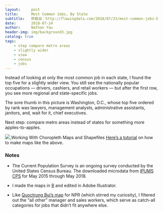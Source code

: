 ```yaml
---
layout:     post
title:      Most Common Jobs, By State
subtitle:   转载自：http://flowingdata.com/2018/07/23/most-common-jobs-by-state/
date:       2018-07-24
author:     Nathan Yau
header-img: img/background3.jpg
catalog: true
tags:
    - step compare metro areas
    - slightly wider
    - view
    - census
    - jobs
---
```






Instead of looking at only the most common job in each state, I found the top five for a slightly wider view. You still see the nationally popular occupations — drivers, cashiers, and retail workers — but after the first row, you see more regional and state-specific jobs.

The sore thumb in this picture is Washington, D.C., whose top five ordered by rank was lawyers, management analysts, administrative assistants, janitors, and, wait for it, chief executives.

Next step: compare metro areas instead of states for something more apples-to-apples.


[![](https://i2.wp.com/flowingdata.com/wp-content/uploads/2015/01/World-winkel-tripel.png?resize=210%2C144)
](https://flowingdata.com/2015/01/26/choropleth-maps-and-shapefiles-in-r)Working With Choropleth Maps and Shapefiles
[Here’s a tutorial](https://flowingdata.com/2015/01/26/choropleth-maps-and-shapefiles-in-r) on how to make maps like the above.




### Notes

- The Current Population Survey is an ongoing survey conducted by the United States Census Bureau. The downloaded microdata from [IPUMS CPS](https://cps.ipums.org/cps) for May 2015 through May 2018.

- I made the maps in [R](http://r-project.org/.) and edited in Adobe Illustrator.

- Like [Quoctrung Bui’s map](https://www.npr.org/sections/money/2015/02/05/382664837/map-the-most-common-job-in-every-state) for NPR (which stirred my curiosity), I filtered out the “all other” manager and sales workers, which serve as catch-all categories for jobs that didn’t fit anywhere else.

